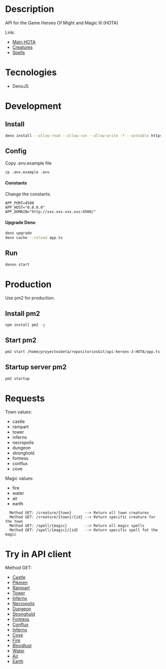 # Description

API for the Game Heroes Of Might and Magic III (HOTA)

Link:

- [Main HOTA](https://heroes.thelazy.net//index.php/Main_Page)
- [Creatures](https://heroes.thelazy.net/index.php/List_of_creatures)
- [Spells](https://heroes.thelazy.net/index.php/List_of_spells)

# Tecnologies

- DenoJS

# Development

## Install

```bash
deno install --allow-read --allow-run --allow-write -f --unstable https://deno.land/x/denon/denon.ts
```

## Config

Copy .env.example file

```
cp .env.example .env
```

#### Constants

Change the constants.

```
APP_PORT=4500
APP_HOST="0.0.0.0"
APP_DOMAIN="http://xxx.xxx.xxx.xxx:4500/"
```

#### Upgrade Deno

```bash
deno upgrade
deno cache --reload app.ts
```

## Run

```bash
denon start
```

# Production

Use pm2 for production.

## Install pm2

```bash
npm install pm2 -g
```

## Start pm2

```bash
pm2 start /home/proyectosbeta/repositoriosGit/api-heroes-3-HOTA/app.ts --interpreter="deno" --interpreter-args="run --allow-net --allow-read=." --name api-heroes-3-hota
```

## Startup server pm2

```bash
pm2 startup
```

# Requests

Town values:

- castle
- rampart
- tower
- inferno
- necropolis
- dungeon
- stronghold
- fortress
- conflux
- cove

Magic values:

- fire
- water
- air
- earth

```text
  Method GET: /creature/{town}      --> Return all town creatures
  Method GET: /creature/{town}/{id} --> Return specific creature for the town
  Method GET: /spell/{magic}        --> Return all magic spells
  Method GET: /spell/{magic}/{id}   --> Return specific spell fot the magic
```

# Try in API client

Method GET:

- [Castle](http://51.15.192.116:4500/creature/castle)
- [Pikmen](http://51.15.192.116:4500/creature/castle/1)
- [Rampart](http://51.15.192.116:4500/creature/rampart)
- [Tower](http://51.15.192.116:4500/creature/tower)
- [Inferno](http://51.15.192.116:4500/creature/inferno)
- [Necropolis](http://51.15.192.116:4500/creature/necropolis)
- [Dungeon](http://51.15.192.116:4500/creature/dungeon)
- [Stronghold](http://51.15.192.116:4500/creature/stronghold)
- [Fortress](http://51.15.192.116:4500/creature/fortress)
- [Conflux](http://51.15.192.116:4500/creature/conflux)
- [Inferno](http://51.15.192.116:4500/creature/inferno)
- [Cove](http://51.15.192.116:4500/creature/cove)
- [Fire](http://51.15.192.116:4500/spell/fire)
- [Bloodlust](http://51.15.192.116:4500/spell/fire/1)
- [Water](http://51.15.192.116:4500/spell/water)
- [Air](http://51.15.192.116:4500/spell/air)
- [Earth](http://51.15.192.116:4500/spell/earth)
